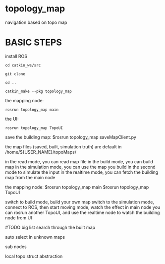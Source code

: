 # topology_map
navigation based on topo map


# BASIC STEPS

install ROS
```
cd catkin_ws/src

git clone

cd ..

catkin_make --pkg topology_map
```

the mapping node:
```
rosrun topology_map main
```

the UI:
```
rosrun topology_map TopoUI
```

save the building map:
$rosrun topology_map saveMapClient.py

the map files (saved, built, simulation truth) are default in /home/${USER_NAME}/topoMaps/

in the read mode, you can read map file
in the build mode, you can build map
in the simulation mode, you can use the map you build in the second mode to simulate the input
in the realtime mode, you can fetch the building map from the main node


the mapping node:
$rosrun topology_map main
$rosrun topology_map TopoUI

switch to build mode, build your own map
switch to the simulation mode, connect to ROS, then start moving mode, watch the effect in main node
you can rosrun another TopoUI, and use the realtime node to watch the building node from UI

#TODO big list
search through the built map

auto select in unknown maps

sub nodes

local topo struct abstraction